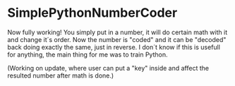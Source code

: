 # SimplePythonNumberCoder
Now fully working!
You simply put in a number, it will do certain math with it and change it´s order. Now the number is "coded" and it can be "decoded" back doing exactly the same, just in reverse.
I don´t know if this is usefull for anything, the main thing for me was to train Python.

(Working on update, where user can put a "key" inside and affect the resulted number after math is done.)
